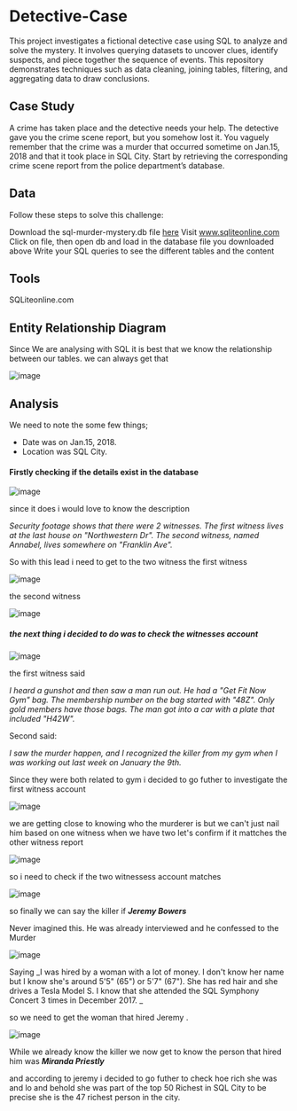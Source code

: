 # Detective-Case
This project investigates a fictional detective case using SQL to analyze and solve the mystery. It involves querying datasets to uncover clues, identify suspects, and piece together the sequence of events. This repository demonstrates techniques such as data cleaning, joining tables, filtering, and aggregating data to draw conclusions.

## Case Study
A crime has taken place and the detective needs your help. The detective gave you the crime scene report, but you somehow lost it. You vaguely remember that the crime was a murder that occurred sometime on Jan.15, 2018 and that it took place in SQL City. Start by retrieving the corresponding crime scene report from the police department’s database.
## Data
Follow these steps to solve this challenge:

Download the sql-murder-mystery.db file [here](https://drive.google.com/drive/folders/1SLlSSzIqhu9m4p8HmoJYjn5X_GTYdDsf?usp=share_link)
Visit www.sqliteonline.com
Click on file, then open db and load in the database file you downloaded above
Write your SQL queries to see the different tables and the content

## Tools
SQLiteonline.com

## Entity Relationship Diagram
Since We are analysing with SQL it is best that we know the relationship between our tables.
we can always get that

![image](https://github.com/user-attachments/assets/6a5f2130-319b-4004-b3b5-1792f6c4c33e)

## Analysis
We need to note the some few things;
* Date was on Jan.15, 2018.
* Location was SQL City.
  
#### Firstly checking if the details exist in the database
![image](https://github.com/user-attachments/assets/aaa0d13c-c5e6-4db8-9a23-9fd496d71c58)


since it does i would love to know the description

_Security footage shows that there were 2 witnesses. The first witness lives at the last house on "Northwestern Dr". The second witness, named Annabel, lives somewhere on "Franklin Ave"._

So with this lead i need to get to the two witness 
the first witness

![image](https://github.com/user-attachments/assets/f9e90223-77b5-4260-8660-b2de12cf652c)

the second witness 

![image](https://github.com/user-attachments/assets/a4239af3-3b35-4434-b704-d57cfb774f0d)

##### the next thing i decided to do was to check the witnesses account

![image](https://github.com/user-attachments/assets/8677ee4f-6ff9-4f39-a549-029ee8429d43)

the first witness said

_I heard a gunshot and then saw a man run out. He had a "Get Fit Now Gym" bag. The membership number on the bag started with "48Z". Only gold members have those bags. The man got into a car with a plate that included "H42W"._

Second said:

_I saw the murder happen, and I recognized the killer from my gym when I was working out last week on January the 9th._

Since they were both related to gym i decided to go futher to investigate the first witness account

![image](https://github.com/user-attachments/assets/07652563-34c4-43bf-a6c9-daca12ad4bdb)

we are getting close to knowing who the murderer is but we can't just nail him based on one witness when we have two let's confirm if it mattches the other witness report

![image](https://github.com/user-attachments/assets/236ba7ca-4488-4327-8265-d929ec271c09)


so i need to check if the two witnessess account matches

![image](https://github.com/user-attachments/assets/27e92993-9b80-4a05-9824-0e33d1a9b680)

so finally we can say the killer if _**Jeremy Bowers**_

Never imagined this. He was already interviewed and he confessed to the Murder

![image](https://github.com/user-attachments/assets/f08c8ff5-33c1-4a9a-b0b7-99f1abf49a3a)

Saying 
_I was hired by a woman with a lot of money. I don't know her name but I know she's around 5'5" (65") or 5'7" (67"). She has red hair and she drives a Tesla Model S. I know that she attended the SQL Symphony Concert 3 times in December 2017.
_

so we need to get the woman that hired Jeremy .

![image](https://github.com/user-attachments/assets/770f1581-47f5-48b0-9776-321ac57b9a64)


While we already know the killer we now get to know the person that hired him was _**Miranda Priestly**_

and according to jeremy i decided to go futher to check hoe rich she was and lo and behold she was part of the top 50 Richest in SQL City to be precise she is the 47 richest person in the city.
